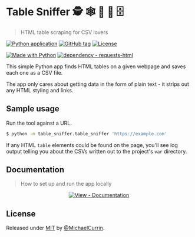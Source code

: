 # Table Sniffer 🕵️ 🕸 🐶 🐽 🗄
> HTML table scraping for CSV lovers

<!-- Badges from https://michaelcurrin.github.io/badge-generator/ -->

[![Python application](https://github.com/MichaelCurrin/table-sniffer/workflows/Python%20application/badge.svg)](https://github.com/MichaelCurrin/table-sniffer/actions?query=workflow:"Python+application")
[![GitHub tag](https://img.shields.io/github/tag/MichaelCurrin/table-sniffer?include_prereleases=&sort=semver)](https://github.com/MichaelCurrin/table-sniffer/releases/)
[![License](https://img.shields.io/badge/License-MIT-blue)](#license)

[![Made with Python](https://img.shields.io/badge/Python->=3.6-blue?logo=python&logoColor=white)](https://python.org)
[![dependency - requests-html](https://img.shields.io/badge/dependency-requests--html-blue)](https://pypi.org/project/requests-html)


This simple Python app finds HTML tables on a given webpage and saves each one as a CSV file.

The app only cares about getting data in the form of plain text - it strips out any HTML styling and links.


## Sample usage

Run the tool against a URL.

```sh
$ python -m table_sniffer.table_sniffer 'https://example.com'
```

If any HTML `table` elements could be found on the page, you'll see log output telling you about the CSVs written out to the project's `var` directory.


## Documentation
> How to set up and run the app locally

<div align="center">

[![View - Documentation](https://img.shields.io/badge/View-Documentation-blue?style=for-the-badge)](/docs/)

</div>


## License

Released under [MIT](/LICENSE) by [@MichaelCurrin](https://github.com/MichaelCurrin).
